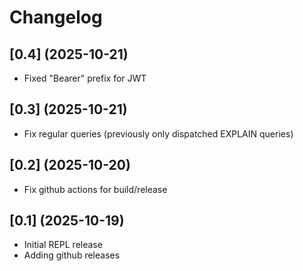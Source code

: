 # Changelog

## [0.4] (2025-10-21)

- Fixed "Bearer" prefix for JWT

## [0.3] (2025-10-21)

- Fix regular queries (previously only dispatched EXPLAIN queries)

## [0.2] (2025-10-20)

- Fix github actions for build/release

## [0.1] (2025-10-19)

- Initial REPL release
- Adding github releases
